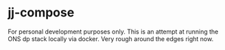 # jj-compose

For personal development purposes only. This is an attempt at running the ONS dp stack locally via docker. Very rough around the edges right now. 
